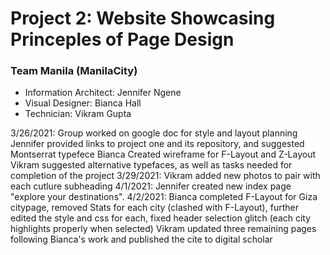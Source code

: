 # Project 2: Website Showcasing Princeples of Page Design 

### Team Manila (ManilaCity)

- Information Architect: Jennifer Ngene
- Visual Designer: Bianca Hall
- Technician: Vikram Gupta

3/26/2021:
    Group worked on google doc for style and layout planning
    Jennifer provided links to project one and its repository, and suggested Montserrat typefece
    Bianca Created wireframe for F-Layout and Z-Layout
    Vikram suggested alternative typefaces, as well as tasks needed for completion of the project
3/29/2021:
    Vikram added new photos to pair with each cutlure subheading 
4/1/2021:
    Jennifer created new index page "explore your destinations".
4/2/2021:
    Bianca completed F-Layout for Giza citypage, removed Stats for each city (clashed with F-Layout), further edited the style and css for each, fixed header selection glitch (each city highlights properly when selected)
    Vikram updated three remaining pages following Bianca's work and published the cite to digital scholar 


